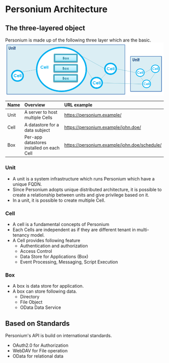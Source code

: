 # Personium Architecture  


## The three-layered object  
Personium is made up of the following three layer which are the basic.  
![3LayerObject](image/3LayerStructure.png "3LayerObject")  

|Name|Overview|URL example|
|:--|:--|:--|
|Unit|A server to host multiple Cells|https://personium.example/|
|Cell|A datastore for a data subject|https://personium.example/john.doe/|
|Box|Per-app datastores installed on each Cell|https://personium.example/john.doe/schedule/|

### Unit  
* A unit is a system infrastructure which runs Personium which have a unique FQDN.
* Since Personium adopts unique distributed architecture, it is possible to create a relationship between units and give privilege based on it.
* In a unit, it is possible to create multiple Cell.

### Cell  

* A cell is a fundamental concepts of Personium
* Each Cells are independent as if they are different tenant in multi-tenancy model.
* A Cell provides following feature  
    * Authentication and authorization
    * Access Control
    * Data Store for Applications (Box)
    * Event Processing, Messaging, Script Execution


### Box  

* A box is data store for application.
* A box can store following data.  
    * Directory
    * File Object
    * OData Data Service



## Based on Standards  

Personium's API is build on international standards.  

* OAuth2.0 for Authorization
* WebDAV for File operation
* OData for relational data


